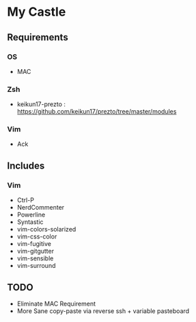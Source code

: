 # My Castle

## Requirements

### OS

* MAC

### Zsh

* keikun17-prezto : https://github.com/keikun17/prezto/tree/master/modules

### Vim

* Ack

## Includes

### Vim

* Ctrl-P
* NerdCommenter
* Powerline
* Syntastic
* vim-colors-solarized
* vim-css-color
* vim-fugitive
* vim-gitgutter
* vim-sensible
* vim-surround

## TODO

* Eliminate MAC Requirement
* More Sane copy-paste via reverse ssh + variable pasteboard
